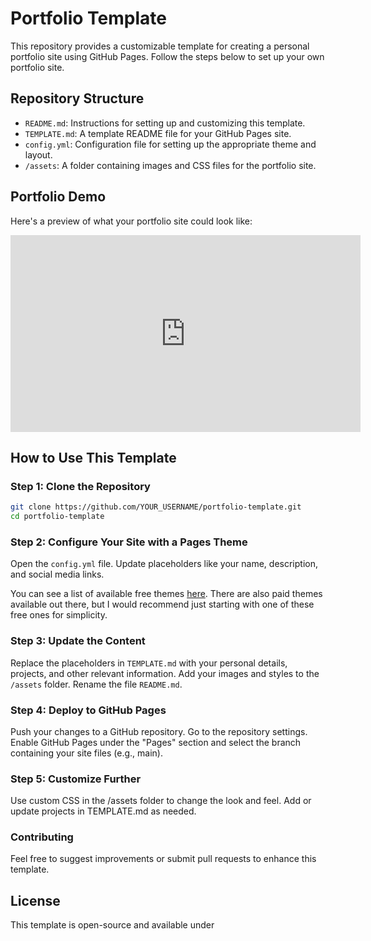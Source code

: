 # Portfolio Template

This repository provides a customizable template for creating a personal portfolio site using GitHub Pages. Follow the steps below to set up your own portfolio site.

## Repository Structure
- `README.md`: Instructions for setting up and customizing this template.
- `TEMPLATE.md`: A template README file for your GitHub Pages site.
- `config.yml`: Configuration file for setting up the appropriate theme and layout.
- `/assets`: A folder containing images and CSS files for the portfolio site.

## Portfolio Demo

Here's a preview of what your portfolio site could look like:

<iframe width="560" height="315" src="https://www.youtube.com/embed/O5AHrNsNdrs" 
title="YouTube video player" frameborder="0" allow="accelerometer; autoplay; clipboard-write; encrypted-media; gyroscope; picture-in-picture; web-share" 
referrerpolicy="strict-origin-when-cross-origin" allowfullscreen></iframe>


## How to Use This Template 

### Step 1: Clone the Repository
```bash
git clone https://github.com/YOUR_USERNAME/portfolio-template.git
cd portfolio-template
```
### Step 2: Configure Your Site with a Pages Theme
Open the `config.yml` file.
Update placeholders like your name, description, and social media links.

You can see a list of available free themes [here](https://pages.github.com/themes/). There are also paid themes available out there, but I would recommend just starting with one of these free ones for simplicity. 

### Step 3: Update the Content
Replace the placeholders in `TEMPLATE.md` with your personal details, projects, and other relevant information.
Add your images and styles to the `/assets` folder.
Rename the file `README.md`.

### Step 4: Deploy to GitHub Pages
Push your changes to a GitHub repository.
Go to the repository settings.
Enable GitHub Pages under the "Pages" section and select the branch containing your site files (e.g., main).

### Step 5: Customize Further
Use custom CSS in the /assets folder to change the look and feel.
Add or update projects in TEMPLATE.md as needed.

### Contributing
Feel free to suggest improvements or submit pull requests to enhance this template.

## License
This template is open-source and available under 